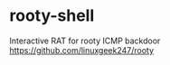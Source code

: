 rooty-shell
===========

Interactive RAT for rooty ICMP backdoor https://github.com/linuxgeek247/rooty
